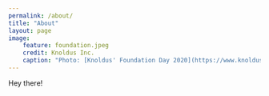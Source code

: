 ```yaml
---
permalink: /about/
title: "About"
layout: page
image:
    feature: foundation.jpeg
    credit: Knoldus Inc.
    caption: "Photo: [Knoldus' Foundation Day 2020](https://www.knoldus.com/home)"
---
```

Hey there!